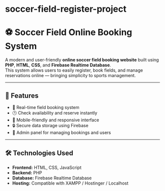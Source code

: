 # soccer-field-register-project
# ⚽ Soccer Field Online Booking System

A modern and user-friendly **online soccer field booking website** built using **PHP**, **HTML**, **CSS**, and **Firebase Realtime Database**.  
This system allows users to easily register, book fields, and manage reservations online — bringing simplicity to sports management.

---

## 🚀 Features

- 📅 Real-time field booking system
- 🕒 Check availability and reserve instantly
- 📱 Mobile-friendly and responsive interface
- 🔒 Secure data storage using Firebase
- 🧾 Admin panel for managing bookings and users

---

## 🛠️ Technologies Used
- **Frontend:** HTML, CSS, JavaScript  
- **Backend:** PHP  
- **Database:** Firebase Realtime Database  
- **Hosting:** Compatible with XAMPP / Hostinger / Localhost  


